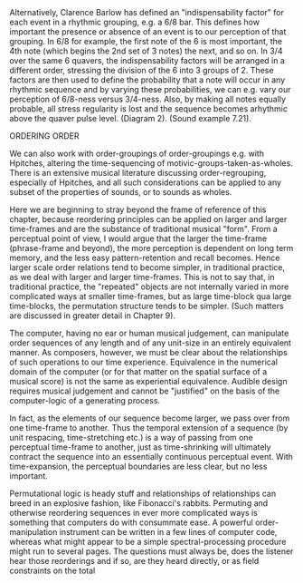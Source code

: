 <page id=64>
Alternatively, Clarence Barlow has defined an "indispensability factor" for each event in a rhythmic grouping, e.g. a 6/8 bar. This defines how important the presence or absence of an event is to our perception of that grouping. In 6/8 for example, the first note of the 6 is most important, the 4th note (which begins the 2nd set of 3 notes) the next, and so on. In 3/4 over the same 6 quavers, the indispensability factors will be arranged in a different order, stressing the division of the 6 into 3 groups of 2. These factors are then used to define the probability that a note will occur in any rhythmic sequence and by varying these probabilities, we can e.g. vary our perception of 6/8-ness versus 3/4-ness. Also, by making all notes equally probable, all stress regularity is lost and the sequence becomes arhythmic above the quaver pulse level. (Diagram 2). (Sound example 7.21).

ORDERING ORDER

We can also work with order-groupings of order-groupings e.g. with Hpitches, altering the time-sequencing of motivic-groups-taken-as-wholes. There is an extensive musical literature discussing order-regrouping, especially of Hpitches, and all such considerations can be applied to any subset of the properties of sounds, or to sounds as wholes.

Here we are beginning to stray beyond the frame of reference of this chapter, because reordering principles can be applied on larger and larger time-frames and are the substance of traditional musical "form". From a perceptual point of view, I would argue that the larger the time-frame (phrase-frame and beyond), the more perception is dependent on long term memory, and the less easy pattern-retention and recall becomes. Hence larger scale order relations tend to become simpler, in traditional practice, as we deal with larger and larger time-frames. This is not to say that, in traditional practice, the "repeated" objects are not internally varied in more complicated ways at smaller time-frames, but as large time-block qua large time-blocks, the permutation structure tends to be simpler. (Such matters are discussed in greater detail in Chapter 9).

The computer, having no ear or human musical judgement, can manipulate order sequences of any length and of any unit-size in an entirely equivalent manner. As composers, however, we must be clear about the relationships of such operations to our time experience. Equivalence in the numerical domain of the computer (or for that matter on the spatial surface of a musical score) is not the same as experiential equivalence. Audible design requires musical judgement and cannot be "justified" on the basis of the computer-logic of a generating process.

In fact, as the elements of our sequence become larger, we pass over from one time-frame to another.  Thus the temporal extension of a sequence (by unit respacing, time-stretching etc.) is a way of passing from one perceptual time-frame to another, just as time-shrinking will ultimately contract the sequence into an essentially continuous perceptual event. With time-expansion, the perceptual boundaries are less clear, but no less important.

Permutational logic is heady stuff and relationships of relationships can breed in an explosive fashion, like Fibonacci's rabbits. Permuting and otherwise reordering sequences in ever more complicated ways is something that computers do with consummate ease. A powerful order-manipulation instrument can be written in a few lines of computer code, whereas what might appear to be a simple spectral-processing procedure might run to several pages. The questions must always be, does the listener hear those reorderings and if so, are they heard directly, or as field constraints on the total
</page>
